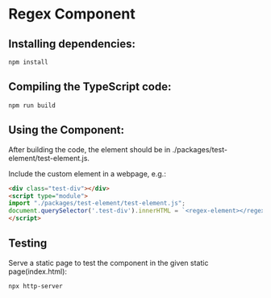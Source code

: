 # Regex Component

## Installing dependencies:

```
npm install
```

## Compiling the TypeScript code:

```
npm run build
```

## Using the Component:

After building the code, the element should be in ./packages/test-element/test-element.js.

Include the custom element in a webpage, e.g.:

```html
<div class="test-div"></div>
<script type="module">
import "./packages/test-element/test-element.js";
document.querySelector('.test-div').innerHTML = `<regex-element></regex-element>`;
</script>
```

## Testing

Serve a static page to test the component in the given static page(index.html):

```
npx http-server
```
